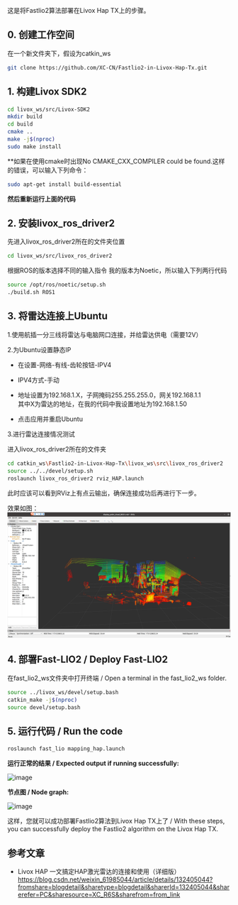 这是将Fastlio2算法部署在Livox Hap TX上的步骤。

## 0. 创建工作空间
在一个新文件夹下，假设为catkin_ws
```bash
git clone https://github.com/XC-CN/Fastlio2-in-Livox-Hap-Tx.git
```

## 1. 构建Livox SDK2 
```bash
cd livox_ws/src/Livox-SDK2 
mkdir build  
cd build  
cmake ..  
make -j$(nproc)
sudo make install  
```
**如果在使用cmake时出现No CMAKE_CXX_COMPILER could be found.这样的错误，可以输入下列命令： 
```bash
sudo apt-get install build-essential
```
**然后重新运行上面的代码**

## 2. 安装livox_ros_driver2
先进入livox_ros_driver2所在的文件夹位置 
```bash
cd livox_ws/src/livox_ros_driver2
```
根据ROS的版本选择不同的输入指令 
我的版本为Noetic，所以输入下列两行代码 
```bash
source /opt/ros/noetic/setup.sh
./build.sh ROS1
```

## 3. 将雷达连接上Ubuntu 

1.使用航插一分三线将雷达与电脑网口连接，并给雷达供电（需要12V）

2.为Ubuntu设置静态IP

* 在设置-网络-有线-齿轮按钮-IPV4

* IPV4方式-手动

* 地址设置为192.168.1.X，子网掩码255.255.255.0，网关192.168.1.1\
其中X为雷达的地址，在我的代码中我设置地址为192.168.1.50

* 点击应用并重启Ubuntu

3.进行雷达连接情况测试

进入livox_ros_driver2所在的文件夹
```bash
cd catkin_ws\Fastlio2-in-Livox-Hap-Tx\livox_ws\src\livox_ros_driver2
source ../../devel/setup.sh
roslaunch livox_ros_driver2 rviz_HAP.launch
```

此时应该可以看到RViz上有点云输出，确保连接成功后再进行下一步。

效果如图：
![雷达连接示意图](images/lidar_connect.png)


## 4. 部署Fast-LIO2 / Deploy Fast-LIO2
在fast_lio2_ws文件夹中打开终端 / Open a terminal in the fast_lio2_ws folder.
```bash
source ../livox_ws/devel/setup.bash
catkin_make -j$(nproc)
source devel/setup.bash
```

## 5. 运行代码 / Run the code
```bash
roslaunch fast_lio mapping_hap.launch
```


**运行正常的结果 / Expected output if running successfully:**

![image](https://github.com/user-attachments/assets/d431d089-6b56-406b-b788-040ff01a1ace)

**节点图 / Node graph:**

![image](https://github.com/user-attachments/assets/332dc964-c056-4b52-8719-dc58e0a97a5d)

这样，您就可以成功部署Fastlio2算法到Livox Hap TX上了 / With these steps, you can successfully deploy the Fastlio2 algorithm on the Livox Hap TX.

## 参考文章
- Livox HAP 一文搞定HAP激光雷达的连接和使用（详细版）\
https://blog.csdn.net/weixin_61985044/article/details/132405044?fromshare=blogdetail&sharetype=blogdetail&sharerId=132405044&sharerefer=PC&sharesource=XC_R6S&sharefrom=from_link